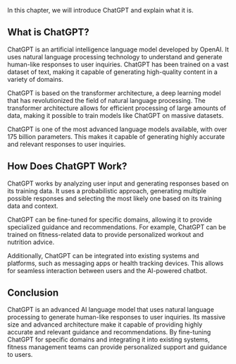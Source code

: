 

In this chapter, we will introduce ChatGPT and explain what it is.

What is ChatGPT?
----------------

ChatGPT is an artificial intelligence language model developed by OpenAI. It uses natural language processing technology to understand and generate human-like responses to user inquiries. ChatGPT has been trained on a vast dataset of text, making it capable of generating high-quality content in a variety of domains.

ChatGPT is based on the transformer architecture, a deep learning model that has revolutionized the field of natural language processing. The transformer architecture allows for efficient processing of large amounts of data, making it possible to train models like ChatGPT on massive datasets.

ChatGPT is one of the most advanced language models available, with over 175 billion parameters. This makes it capable of generating highly accurate and relevant responses to user inquiries.

How Does ChatGPT Work?
----------------------

ChatGPT works by analyzing user input and generating responses based on its training data. It uses a probabilistic approach, generating multiple possible responses and selecting the most likely one based on its training data and context.

ChatGPT can be fine-tuned for specific domains, allowing it to provide specialized guidance and recommendations. For example, ChatGPT can be trained on fitness-related data to provide personalized workout and nutrition advice.

Additionally, ChatGPT can be integrated into existing systems and platforms, such as messaging apps or health tracking devices. This allows for seamless interaction between users and the AI-powered chatbot.

Conclusion
----------

ChatGPT is an advanced AI language model that uses natural language processing to generate human-like responses to user inquiries. Its massive size and advanced architecture make it capable of providing highly accurate and relevant guidance and recommendations. By fine-tuning ChatGPT for specific domains and integrating it into existing systems, fitness management teams can provide personalized support and guidance to users.
